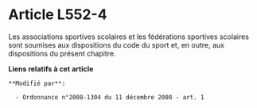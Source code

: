 # Article L552-4

Les associations sportives scolaires et les fédérations sportives scolaires sont soumises aux dispositions du code du sport
et, en outre, aux dispositions du présent chapitre.

**Liens relatifs à cet article**

	**Modifié par**:

	  - Ordonnance n°2008-1304 du 11 décembre 2008 - art. 1
